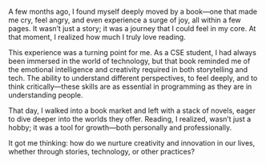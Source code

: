 A few months ago, I found myself deeply moved by a book—one that made me cry, feel angry, and even experience a surge of joy, all within a few pages. It wasn’t just a story; it was a journey that I could feel in my core. At that moment, I realized how much I truly love reading.

This experience was a turning point for me. As a CSE student, I had always been immersed in the world of technology, but that book reminded me of the emotional intelligence and creativity required in both storytelling and tech. The ability to understand different perspectives, to feel deeply, and to think critically—these skills are as essential in programming as they are in understanding people.

That day, I walked into a book market and left with a stack of novels, eager to dive deeper into the worlds they offer. Reading, I realized, wasn’t just a hobby; it was a tool for growth—both personally and professionally.

It got me thinking: how do we nurture creativity and innovation in our lives, whether through stories, technology, or other practices?
